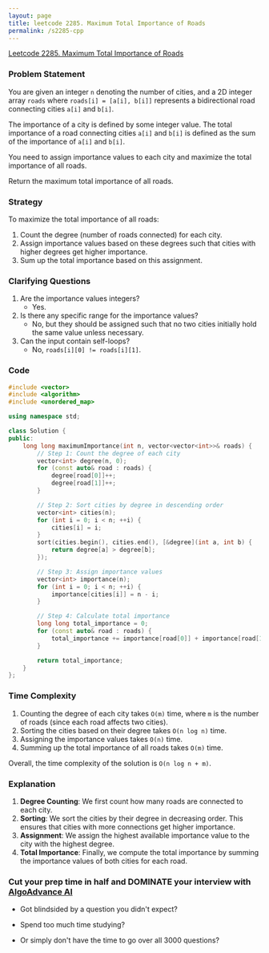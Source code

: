 ```yaml
---
layout: page
title: leetcode 2285. Maximum Total Importance of Roads
permalink: /s2285-cpp
---
```

[Leetcode 2285. Maximum Total Importance of Roads](https://algoadvance.github.io/algoadvance/l2285)
### Problem Statement

You are given an integer `n` denoting the number of cities, and a 2D integer array `roads` where `roads[i] = [a[i], b[i]]` represents a bidirectional road connecting cities `a[i]` and `b[i]`.

The importance of a city is defined by some integer value. The total importance of a road connecting cities `a[i]` and `b[i]` is defined as the sum of the importance of `a[i]` and `b[i]`. 

You need to assign importance values to each city and maximize the total importance of all roads.

Return the maximum total importance of all roads.

### Strategy

To maximize the total importance of all roads:
1. Count the degree (number of roads connected) for each city.
2. Assign importance values based on these degrees such that cities with higher degrees get higher importance.
3. Sum up the total importance based on this assignment.

### Clarifying Questions

1. Are the importance values integers?
   - Yes.
2. Is there any specific range for the importance values?
   - No, but they should be assigned such that no two cities initially hold the same value unless necessary.
3. Can the input contain self-loops? 
   - No, `roads[i][0] != roads[i][1]`.

### Code

```cpp
#include <vector>
#include <algorithm>
#include <unordered_map>

using namespace std;

class Solution {
public:
    long long maximumImportance(int n, vector<vector<int>>& roads) {
        // Step 1: Count the degree of each city
        vector<int> degree(n, 0);
        for (const auto& road : roads) {
            degree[road[0]]++;
            degree[road[1]]++;
        }

        // Step 2: Sort cities by degree in descending order
        vector<int> cities(n);
        for (int i = 0; i < n; ++i) {
            cities[i] = i;
        }
        sort(cities.begin(), cities.end(), [&degree](int a, int b) {
            return degree[a] > degree[b];
        });

        // Step 3: Assign importance values
        vector<int> importance(n);
        for (int i = 0; i < n; ++i) {
            importance[cities[i]] = n - i;
        }

        // Step 4: Calculate total importance
        long long total_importance = 0;
        for (const auto& road : roads) {
            total_importance += importance[road[0]] + importance[road[1]];
        }

        return total_importance;
    }
};
```

### Time Complexity

1. Counting the degree of each city takes `O(m)` time, where `m` is the number of roads (since each road affects two cities).
2. Sorting the cities based on their degree takes `O(n log n)` time.
3. Assigning the importance values takes `O(n)` time.
4. Summing up the total importance of all roads takes `O(m)` time.

Overall, the time complexity of the solution is `O(n log n + m)`.

### Explanation

1. **Degree Counting**: We first count how many roads are connected to each city.
2. **Sorting**: We sort the cities by their degree in decreasing order. This ensures that cities with more connections get higher importance.
3. **Assignment**: We assign the highest available importance value to the city with the highest degree.
4. **Total Importance**: Finally, we compute the total importance by summing the importance values of both cities for each road.


### Cut your prep time in half and DOMINATE your interview with [AlgoAdvance AI](https://algoAdvance.com)

- Got blindsided by a question you didn't expect?

- Spend too much time studying?

- Or simply don't have the time to go over all 3000 questions?

